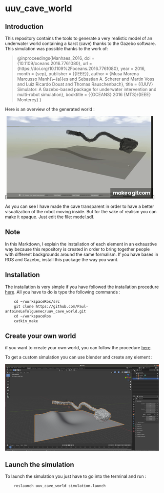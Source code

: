 # uuv_cave_world

## Introduction
This repository contains the tools to generate a very realistic model of an underwater world containing a karst (cave) thanks to the Gazebo software.
This simulation was possible thanks to the work of:
<blockquote><p>
@inproceedings{Manhaes_2016,
    doi = {10.1109/oceans.2016.7761080},
    url = {https://doi.org/10.1109%2Foceans.2016.7761080},
    year = 2016,
    month = {sep},
    publisher = {{IEEE}},
    author = {Musa Morena Marcusso Manh{\~{a}}es and Sebastian A. Scherer and Martin Voss and Luiz Ricardo Douat and Thomas Rauschenbach},
    title = {{UUV} Simulator: A Gazebo-based package for underwater intervention and multi-robot simulation},
    booktitle = {{OCEANS} 2016 {MTS}/{IEEE} Monterey}
}
</p></blockquote>
Here is an overview of the generated world :

<p align="center">

[![video](https://github.com/Paul-antoineLeTolguenec/uuv_cave_world/blob/master/doc/video/world_cave.gif)]

</p>

As you can see I have made the cave transparent in order to have a better visualization of the robot moving inside. But for the sake of realism you can make it opaque. Just edit the file: model.sdf.

## Note
In this Markdown, I explain the installation of each element in an exhaustive way because this repository is created in order to bring together people with different backgrounds around the same formalism.
If you have bases in ROS and Gazebo, install this package the way you want.

## Installation
The installation is very simple if you have followed the installation procedure [here](https://github.com/Paul-antoineLeTolguenec/karst_simulation).
All you have to do is type the following commands :

        cd ~/workspaceRos/src
        git clone https://github.com/Paul-antoineLeTolguenec/uuv_cave_world.git
        cd ~/workspaceRos
        catkin_make

## Create your own world
if you want to create your own world, you can follow the procedure [here](https://uuvsimulator.github.io/packages/uuv_simulator/docs/tutorials/seabed_world/).

To get a custom simulation you can use blender and create any element :

<p align="center">
    <img src="https://raw.githubusercontent.com/Paul-antoineLeTolguenec/uuv_cave_world/master/doc/image/blender.png" >
</p>


## Launch the simulation
To launch the simulation you just have to go into the terminal and run :

        roslaunch uuv_cave_world simulation.launch
